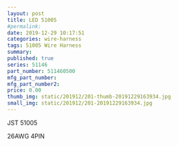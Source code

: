 ```yaml
---
layout: post
title: LED 51005
#permalink: 
date: 2019-12-29 10:17:51
categories: wire-harness
tags: 51005 Wire Harness
summary: 
published: true 
series: 51146
part_number: 511460500
mfg_part_number: 
mfg_part_number2: 
price: 0.00
thumb_img: static/201912/201-thumb-20191229163934.jpg
small_img: static/201912/201-20191229163934.jpg
---
```



<p>
	JST 51005
</p>
<p>
	26AWG 4PIN
</p>